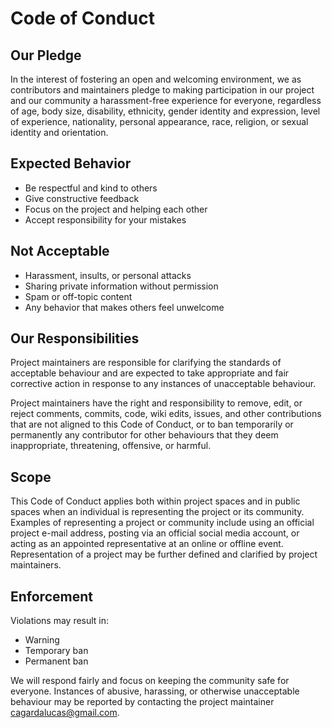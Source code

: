
# Code of Conduct

## Our Pledge

In the interest of fostering an open and welcoming environment, we as contributors and maintainers pledge to making participation in our project and our community a harassment-free experience for everyone, regardless of age, body size, disability, ethnicity, gender identity and expression, level of experience, nationality, personal appearance, race, religion, or sexual identity and orientation.

## Expected Behavior

- Be respectful and kind to others
- Give constructive feedback
- Focus on the project and helping each other
- Accept responsibility for your mistakes

## Not Acceptable

- Harassment, insults, or personal attacks
- Sharing private information without permission
- Spam or off-topic content
- Any behavior that makes others feel unwelcome

## Our Responsibilities
Project maintainers are responsible for clarifying the standards of acceptable behaviour and are expected to take appropriate and fair corrective action in response to any instances of unacceptable behaviour.

Project maintainers have the right and responsibility to remove, edit, or reject comments, commits, code, wiki edits, issues, and other contributions that are not aligned to this Code of Conduct, or to ban temporarily or permanently any contributor for other behaviours that they deem inappropriate, threatening, offensive, or harmful.

## Scope
This Code of Conduct applies both within project spaces and in public spaces when an individual is representing the project or its community. Examples of representing a project or community include using an official project e-mail address, posting via an official social media account, or acting as an appointed representative at an online or offline event. Representation of a project may be further defined and clarified by project maintainers.

## Enforcement

Violations may result in:
- Warning
- Temporary ban
- Permanent ban

We will respond fairly and focus on keeping the community safe for everyone.
Instances of abusive, harassing, or otherwise unacceptable behaviour may be reported by contacting the project maintainer cagardalucas@gmail.com.